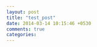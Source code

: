 ```yaml
---
layout: post
title: "test_post"
date: 2014-03-14 10:15:46 +0530
comments: true
categories: 
---
```

